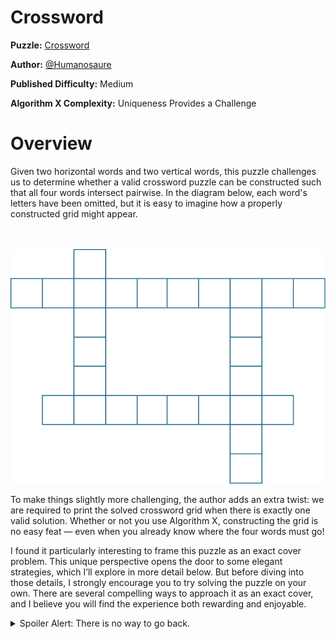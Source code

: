 # Crossword

__Puzzle:__ [Crossword](https://www.codingame.com/training/medium/crossword)

__Author:__ [@Humanosaure](https://www.codingame.com/profile/5bbc0f4b299d3bb28410b96df8a45b607624692)

__Published Difficulty:__ Medium

__Algorithm X Complexity:__ Uniqueness Provides a Challenge

# Overview

Given two horizontal words and two vertical words, this puzzle challenges us to determine whether a valid crossword puzzle can be constructed such that all four words intersect pairwise. In the diagram below, each word's letters have been omitted, but it is easy to imagine how a properly constructed grid might appear.

<BR><BR>
![Crossword](Crossword1.png)
<BR>

To make things slightly more challenging, the author adds an extra twist: we are required to print the solved crossword grid when there is exactly one valid solution. Whether or not you use Algorithm X, constructing the grid is no easy feat — even when you already know where the four words must go!

I found it particularly interesting to frame this puzzle as an exact cover problem. This unique perspective opens the door to some elegant strategies, which I’ll explore in more detail below. But before diving into those details, I strongly encourage you to try solving the puzzle on your own. There are several compelling ways to approach it as an exact cover, and I believe you will find the experience both rewarding and enjoyable.

<details><summary>Spoiler Alert: There is no way to go back.</summary>

# Important Details

The first thing to notice about this puzzle is that all valid solutions form a __"box"__, as illustrated in the diagram below. Each box can be as small as 3×3, or as large as `min(h1 length, h2 length) × min(v1 length, v2 length)`. Regardless of its size, the box always plays a central role.

<BR><BR>
![Crossword - Box](Crossword2.png)
<BR>

From the perspective of tiles on a gameboard, each solution consists of just four actions: placing one word across the top, a second across the bottom, a third down the left side, and a fourth down the right. Simple, right? But is it enough to just match four words to four sides? No, it is not.

Although the exact size of the box is not known upfront, placing a word on the gameboard must also specify which letters of the word go on the corners of the box. The box is part of the gameboard, but its size is determined by how words are placed—specifically, which letters are used at the corners.

In every exact cover problem we have seen so far, a solution was built from a list of actions. To build a solution for this puzzle, each action must now include four key pieces of information: the word being placed, the side it is being placed on, and the indexes of the two letters that land on the box’s corners. An action might look like this:

`('place word', word, side, i, j)`

With this richer action format, valid solutions can be built from just 4 actions. Care must be taken to ensure:

* The same letter appears at each corner where sides intersect.
* Because the box is always a rectangle, the words on opposite sides must have the same distance between their respective corner letters (i.e., the same difference between `i` and `j`).

Hopefully, you see the sameness that must be enforced. Let’s explore how that plays out — using coloring versus mutual exclusivity.

# Enforcing Sameness with Coloring

In the diagram below, each corner is labeled with a unique integer ID, and two key dimensions are highlighted: the __box width__ and __box height__. Each action specifies letters that occupy two corners, and those corners, in turn, define either the width or the height of the box.

Although only six requirements need to be colored, maintaining consistency across those colors is what guarantees valid solutions.

<BR><BR>
![Crossword (Coloring)](Crossword3.png)
<BR>

Each of these six requirements is colored exactly twice, creating a structure that is highly conducive to usuing mutual exclusivity.

# Enforcing Sameness with Mutual Exclusivity

Whenever possible, I prefer mutual exclusivity over coloring. Mutual exclusivity is a natural fit within Algorithm X, while coloring is a custom adaptation that adds useful power — but at a cost.

In the next diagram, I’ve split each corner into two types of coverage: vertical and horizontal. I’ve also labeled the lengths of all four sides of the box. Because each corner must be covered consistently, a set of `me_requirements` can be created to enforce that consistency. For example, corner `1` being covered `horizontally` with an `s` is mutually exclusive with the same corner being covered `vertically` with a `g`.

This technique also applies to the box sides. For instance, the `Top` having a length of `3` is mutually exclusive with the `Bottom` having a length of `4`.

<BR><BR>
![Crossword (Mutual Exclusivity](Crossword4.png)
<BR>

There is a fair amount of optimization that can be done when identifying requirements for mutual exclusivity. Only certain letters are valid for each corner in each direction, and only certain lengths are legitimate for each side. Keeping your list of `me_requirements` as small and focused as possible is crucial if you want to maximize speed and efficiency.

</details>
